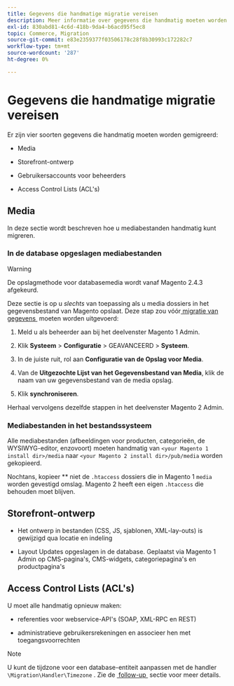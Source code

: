```yaml
---
title: Gegevens die handmatige migratie vereisen
description: Meer informatie over gegevens die handmatig moeten worden gemigreerd tijdens een Magento 1-gegevensmigratie naar Magento 2 en over hoe u dit kunt doen.
exl-id: 830abd81-4c6d-418b-9da4-b6acd95f5ec8
topic: Commerce, Migration
source-git-commit: e83e2359377f03506178c28f8b30993c172282c7
workflow-type: tm+mt
source-wordcount: '287'
ht-degree: 0%

---
```


# Gegevens die handmatige migratie vereisen

Er zijn vier soorten gegevens die handmatig moeten worden gemigreerd:

* Media

* Storefront-ontwerp

* Gebruikersaccounts voor beheerders

* Access Control Lists (ACL&#39;s)

## Media

In deze sectie wordt beschreven hoe u mediabestanden handmatig kunt migreren.

### In de database opgeslagen mediabestanden

>[!WARNING]
>
>De opslagmethode voor databasemedia wordt vanaf Magento 2.4.3 afgekeurd.


Deze sectie is op u *slechts* van toepassing als u media dossiers in het gegevensbestand van Magento opslaat. Deze stap zou vóór [&#x200B; migratie van gegevens &#x200B;](data.md) moeten worden uitgevoerd:

1. Meld u als beheerder aan bij het deelvenster Magento 1 Admin.

1. Klik **Systeem** > **Configuratie** > GEAVANCEERD > **Systeem**.

1. In de juiste ruit, rol aan **Configuratie van de Opslag voor Media**.

1. Van de **Uitgezochte Lijst van het Gegevensbestand van Media**, klik de naam van uw gegevensbestand van de media opslag.

1. Klik **synchroniseren**.

Herhaal vervolgens dezelfde stappen in het deelvenster Magento 2 Admin.

### Mediabestanden in het bestandssysteem

Alle mediabestanden (afbeeldingen voor producten, categorieën, de WYSIWYG-editor, enzovoort) moeten handmatig van `<your Magento 1 install dir>/media` naar `<your Magento 2 install dir>/pub/media` worden gekopieerd.

Nochtans, kopieer ** niet de `.htaccess` dossiers die in Magento 1 `media` worden gevestigd omslag. Magento 2 heeft een eigen `.htaccess` die behouden moet blijven.

## Storefront-ontwerp

* Het ontwerp in bestanden (CSS, JS, sjablonen, XML-lay-outs) is gewijzigd qua locatie en indeling

* Layout Updates opgeslagen in de database. Geplaatst via Magento 1 Admin op CMS-pagina&#39;s, CMS-widgets, categoriepagina&#39;s en productpagina&#39;s

## Access Control Lists (ACL&#39;s)

U moet alle handmatig opnieuw maken:

* referenties voor webservice-API&#39;s (SOAP, XML-RPC en REST)

* administratieve gebruikersrekeningen en associeer hen met toegangsvoorrechten

>[!NOTE]
>
>U kunt de tijdzone voor een database-entiteit aanpassen met de handler `\Migration\Handler\Timezone` . Zie de [&#x200B; follow-up &#x200B;](follow-up.md) sectie voor meer details.
